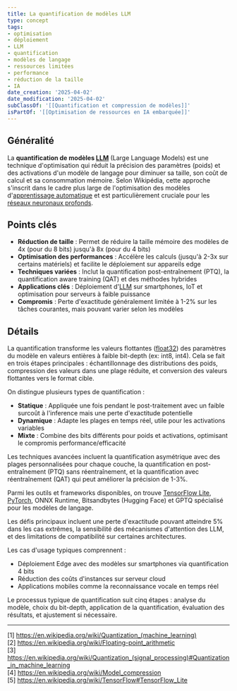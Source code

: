 ```yaml
---
title: La quantification de modèles LLM
type: concept
tags:
- optimisation
- déploiement
- LLM
- quantification
- modèles de langage
- ressources limitées
- performance
- réduction de la taille
- IA
date_creation: '2025-04-02'
date_modification: '2025-04-02'
subClassOf: '[[Quantification et compression de modèles]]'
isPartOf: '[[Optimisation de ressources en IA embarquée]]'
---
```

## Généralité

La **quantification de modèles [LLM](https://fr.wikipedia.org/wiki/Grand_mod%C3%A8le_de_langage)** (Large Language Models) est une technique d'optimisation qui réduit la précision des paramètres (poids) et des activations d'un modèle de langage pour diminuer sa taille, son coût de calcul et sa consommation mémoire. Selon Wikipédia, cette approche s'inscrit dans le cadre plus large de l'optimisation des modèles d'[apprentissage automatique](https://fr.wikipedia.org/wiki/Apprentissage_automatique) et est particulièrement cruciale pour les [réseaux neuronaux profonds](https://fr.wikipedia.org/wiki/R%C3%A9seau_de_neurones_artificiels).

## Points clés

- **Réduction de taille** : Permet de réduire la taille mémoire des modèles de 4x (pour du 8 bits) jusqu'à 8x (pour du 4 bits)
- **Optimisation des performances** : Accélère les calculs (jusqu'à 2-3x sur certains matériels) et facilite le déploiement sur appareils edge
- **Techniques variées** : Inclut la quantification post-entraînement (PTQ), la quantification aware training (QAT) et des méthodes hybrides
- **Applications clés** : Déploiement d'[LLM](https://fr.wikipedia.org/wiki/Grand_mod%C3%A8le_de_langage) sur smartphones, IoT et optimisation pour serveurs à faible puissance
- **Compromis** : Perte d'exactitude généralement limitée à 1-2% sur les tâches courantes, mais pouvant varier selon les modèles

## Détails

La quantification transforme les valeurs flottantes ([float32](https://fr.wikipedia.org/wiki/Virgule_flottante)) des paramètres du modèle en valeurs entières à faible bit-depth (ex: int8, int4). Cela se fait en trois étapes principales : échantillonnage des distributions des poids, compression des valeurs dans une plage réduite, et conversion des valeurs flottantes vers le format cible.

On distingue plusieurs types de quantification :
- **Statique** : Appliquée une fois pendant le post-traitement avec un faible surcoût à l'inference mais une perte d'exactitude potentielle
- **Dynamique** : Adapte les plages en temps réel, utile pour les activations variables
- **Mixte** : Combine des bits différents pour poids et activations, optimisant le compromis performance/efficacité

Les techniques avancées incluent la quantification asymétrique avec des plages personnalisées pour chaque couche, la quantification en post-entraînement (PTQ) sans réentraînement, et la quantification avec réentraînement (QAT) qui peut améliorer la précision de 1-3%.

Parmi les outils et frameworks disponibles, on trouve [TensorFlow Lite](https://fr.wikipedia.org/wiki/TensorFlow), [PyTorch](https://fr.wikipedia.org/wiki/PyTorch), ONNX Runtime, Bitsandbytes (Hugging Face) et GPTQ spécialisé pour les modèles de langage.

Les défis principaux incluent une perte d'exactitude pouvant atteindre 5% dans les cas extrêmes, la sensibilité des mécanismes d'attention des LLM, et des limitations de compatibilité sur certaines architectures.

Les cas d'usage typiques comprennent :
- Déploiement Edge avec des modèles sur smartphones via quantification 4 bits
- Réduction des coûts d'instances sur serveur cloud
- Applications mobiles comme la reconnaissance vocale en temps réel

Le processus typique de quantification suit cinq étapes : analyse du modèle, choix du bit-depth, application de la quantification, évaluation des résultats, et ajustement si nécessaire.

---

[1] https://en.wikipedia.org/wiki/Quantization_(machine_learning)  
[2] https://en.wikipedia.org/wiki/Floating-point_arithmetic  
[3] https://en.wikipedia.org/wiki/Quantization_(signal_processing)#Quantization_in_machine_learning  
[4] https://en.wikipedia.org/wiki/Model_compression  
[5] https://en.wikipedia.org/wiki/TensorFlow#TensorFlow_Lite